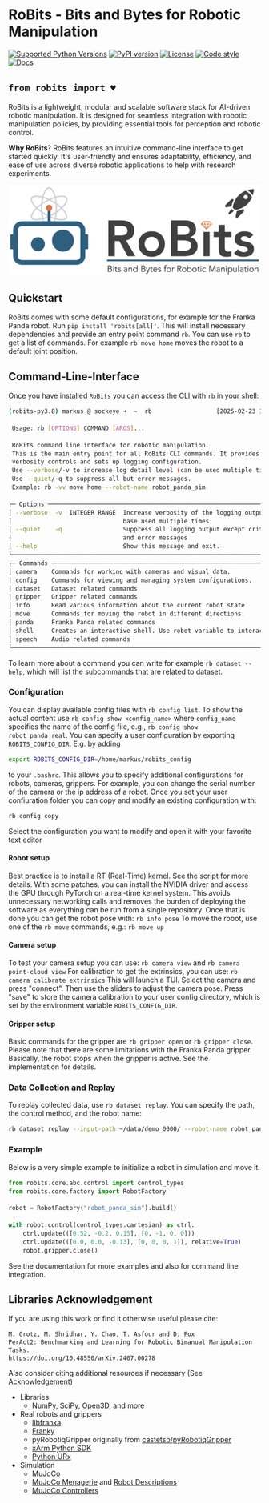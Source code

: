 # RoBits - Bits and Bytes for Robotic Manipulation

[![Supported Python Versions](https://img.shields.io/pypi/pyversions/robits)](https://pypi.org/project/robits/) 
[![PyPI version](https://img.shields.io/pypi/v/robits)](https://pypi.org/project/robits/) 
[![License](https://img.shields.io/pypi/l/robits)](https://github.com/markusgrotz/robits/LICENSE.md)
[![Code style](https://img.shields.io/badge/code%20style-black-black)](https://black.readthedocs.io/en/stable/)
[![Docs](https://readthedocs.org/projects/robits/badge/?version=latest)](https://robits.readthedocs.io/en/latest/)

## `from robits import ♥`

RoBits is a lightweight, modular and scalable software stack for AI-driven
robotic manipulation.  It is designed for seamless integration with robotic
manipulation policies, by providing essential tools for perception and robotic
control.

**Why RoBits**? RoBits features an intuitive command-line interface to get started quickly.
It's user-friendly and ensures adaptability, efficiency, and ease of use across
diverse robotic applications to help with research experiments.


![Logo](https://raw.githubusercontent.com/markusgrotz/robits/master/docs/source/_static/logo_wide.png)


## Quickstart

RoBits comes with some default configurations, for example for the Franka Panda
robot. Run `pip install 'robits[all]'`. This will install necessary dependencies and
provide an entry point command `rb`. You can use `rb` to get a list of
commands. For example `rb move home` moves the robot to a default joint
position.

## Command-Line-Interface

Once you have installed `RoBits` you can access the CLI with `rb` in your shell:
```bash
(robits-py3.8) markus @ sockeye ➜  ~  rb                  [2025-02-23 19:53:43]
                                                                                
 Usage: rb [OPTIONS] COMMAND [ARGS]...                                          
                                                                                
 RoBits command line interface for robotic manipulation.                        
 This is the main entry point for all RoBits CLI commands. It provides global   
 verbosity controls and sets up logging configuration.                          
 Use --verbose/-v to increase log detail level (can be used multiple times).    
 Use --quiet/-q to suppress all but error messages.                             
 Example: rb -vv move home --robot-name robot_panda_sim                         
                                                                                
╭─ Options ────────────────────────────────────────────────────────────────────╮
│ --verbose  -v  INTEGER RANGE  Increase verbosity of the logging output. Can  │
│                               base used multiple times                       │
│ --quiet    -q                 Suppress all logging output except critical    │
│                               and error messages                             │
│ --help                        Show this message and exit.                    │
╰──────────────────────────────────────────────────────────────────────────────╯
╭─ Commands ───────────────────────────────────────────────────────────────────╮
│ camera    Commands for working with cameras and visual data.                 │
│ config    Commands for viewing and managing system configurations.           │
│ dataset   Dataset related commands                                           │
│ gripper   Gripper related commands                                           │
│ info      Read various information about the current robot state             │
│ move      Commands for moving the robot in different directions.             │
│ panda     Franka Panda related commands                                      │
│ shell     Creates an interactive shell. Use robot variable to interact       │
│ speech    Audio related commands                                             │
╰──────────────────────────────────────────────────────────────────────────────╯
```
To learn more about a command you can write for example `rb dataset --help`,
which will list the subcommands that are related to dataset.


### Configuration

You can display available config files with `rb config list`. To show the
actual content use `rb config show <config_name>` where `config_name`
specifies the name of the config file, e.g., `rb config show robot_panda_real`.
You can specify a user configuration by exporting `ROBITS_CONFIG_DIR`. E.g. by adding
```bash
export ROBITS_CONFIG_DIR=/home/markus/robits_config
```
to your `.bashrc`.
This allows you to specify additional configurations for robots, cameras,
grippers.  For example, you can change the serial number of the camera or the
ip address of a robot.
Once you set your user confiuration folder you can copy and modify an existing configuration with:
```bash
rb config copy
```
Select the configuration you want to modify and open it with your favorite text editor


#### Robot setup

Best practice is to install a RT (Real-Time) kernel. See the script for more details.
With some patches, you can install the NVIDIA driver and access the GPU through
PyTorch on a real-time kernel system. This avoids unnecessary networking calls
and removes the burden of deploying the software as everything can be run from a
single repository.
Once that is done you can get the robot pose with:
`rb info pose` 
To move the robot, use one of the `rb move` commands, e.g.:
`rb move up`

#### Camera setup

To test your camera setup you can use:
`rb camera view` and `rb camera point-cloud view`
For calibration to get the extrinsics, you can use:
`rb camera calibrate extrinsics`
This will launch a TUI. Select the camera and press "connect". Then use the
sliders to adjust the camera pose. Press "save" to store the camera calibration
to your user config directory, which is set by the environment variable
`ROBITS_CONFIG_DIR`.

#### Gripper setup

Basic commands for the gripper are `rb gripper open` or `rb gripper close`.
Please note that there are some limitations with the Franka Panda gripper.
Basically, the robot stops when the gripper is active. See the implementation
for details.

### Data Collection and Replay

To replay collected data, use `rb dataset replay`. You can specify the path, the control method, and the robot name:
```bash
rb dataset replay --input-path ~/data/demo_0000/ --robot-name robot_panda_sim --control-method position
```

### Example

Below is a very simple example to initialize a robot in simulation and move it.

```python
from robits.core.abc.control import control_types
from robits.core.factory import RobotFactory

robot = RobotFactory("robot_panda_sim").build()

with robot.control(control_types.cartesian) as ctrl:
    ctrl.update(([0.52, -0.2, 0.15], [0, -1, 0, 0]))
    ctrl.update(([0.0, 0.0, -0.13], [0, 0, 0, 1]), relative=True)
    robot.gripper.close()
```

See the documentation for more examples and also for command line integration.


## Libraries Acknowledgement

If you are using this work or find it otherwise useful please cite:
```
M. Grotz, M. Shridhar, Y. Chao, T. Asfour and D. Fox
PerAct2: Benchmarking and Learning for Robotic Bimanual Manipulation Tasks.
https://doi.org/10.48550/arXiv.2407.00278
```

Also consider citing additional resources if necessary (See [Acknowledgement](#Acknowledgement))


- Libraries
  - [NumPy](https://numpy.org), [SciPy](https://scipy.org/), [Open3D](https://www.open3d.org/), and more
- Real robots and grippers
  - [libfranka](https://github.com/frankaemika/libfranka)
  - [Franky](https://github.com/TimSchneider42/franky)
  - pyRobotiqGripper originally from [castetsb/pyRobotiqGripper](https://github.com/castetsb/pyRobotiqGripper)
  - [xArm Python SDK](https://github.com/xArm-Developer/xArm-Python-SDK)
  - [Python URx](https://github.com/SintefManufacturing/python-urx)
- Simulation
  - [MuJoCo](https://mujoco.org/)
  - [MuJoCo Menagerie](https://github.com/google-deepmind/mujoco_menagerie) and [Robot Descriptions](https://github.com/robot-descriptions/robot_descriptions)
  - [MuJoCo Controllers](https://github.com/kevinzakka/mjctrl)
